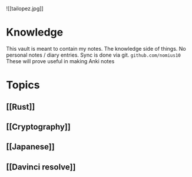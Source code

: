 ![[tailopez.jpg]]
# Knowledge

This vault is meant to contain my notes. The knowledge side of things. No personal notes / diary entries.
Sync is done via git. `github.com/nomius10`
These will prove useful in making Anki notes

# Topics
## [[Rust]]

## [[Cryptography]]

## [[Japanese]]

## [[Davinci resolve]]